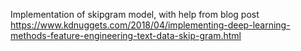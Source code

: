 Implementation of skipgram model, with help from blog post https://www.kdnuggets.com/2018/04/implementing-deep-learning-methods-feature-engineering-text-data-skip-gram.html